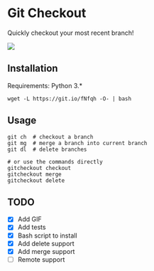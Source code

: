 # Git Checkout
Quickly checkout your most recent branch!

<a href="https://asciinema.org/a/ByGs7AeXHOlUMIKMjHmM7N9k5" target="_blank"><img src="https://asciinema.org/a/ByGs7AeXHOlUMIKMjHmM7N9k5.png" /></a>

## Installation
Requirements: Python 3.*
```
wget -L https://git.io/fNfqh -O- | bash
```

## Usage
```
git ch  # checkout a branch
git mg  # merge a branch into current branch
git dl  # delete branches

# or use the commands directly
gitcheckout checkout
gitcheckout merge
gitcheckout delete
```

## TODO
- [x] Add GIF
- [x] Add tests
- [x] Bash script to install
- [x] Add delete support
- [x] Add merge support
- [ ] Remote support